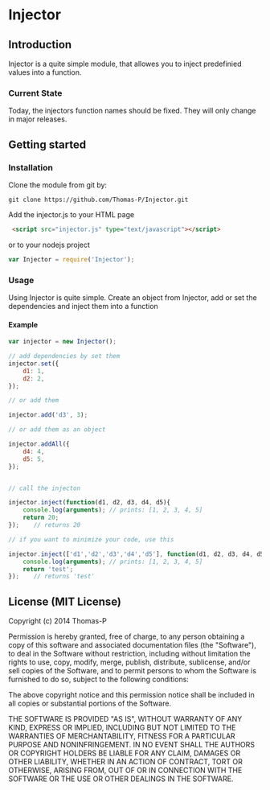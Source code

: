 # Injector

## Introduction

Injector is a quite simple module, that allowes you to inject predefinied values into a function.

### Current State

Today, the injectors function names should be fixed. They will only change in major releases. 

## Getting started


### Installation

Clone the module from git by:
    
    git clone https://github.com/Thomas-P/Injector.git

Add the injector.js to your HTML page
```html
 <script src="injector.js" type="text/javascript"></script>
```

or to your nodejs project
   
```javascript    
var Injector = require('Injector');
```

### Usage

Using Injector is quite simple. Create an object from Injector, add or set the dependencies and inject them into a function

#### Example

```javascript
var injector = new Injector();

// add dependencies by set them
injector.set({
    d1: 1,
    d2: 2,
});

// or add them

injector.add('d3', 3);

// or add them as an object

injector.addAll({
    d4: 4,
    d5: 5,
});


// call the injecton

injector.inject(function(d1, d2, d3, d4, d5){
    console.log(arguments); // prints: [1, 2, 3, 4, 5]
    return 20;
});    // returns 20

// if you want to minimize your code, use this

injector.inject(['d1','d2','d3','d4','d5'], function(d1, d2, d3, d4, d5){
    console.log(arguments); // prints: [1, 2, 3, 4, 5]
    return 'test';
});    // returns 'test'
```

## License (MIT License)
Copyright (c) 2014 Thomas-P

Permission is hereby granted, free of charge, to any person obtaining a copy of
this software and associated documentation files (the "Software"), to deal in
the Software without restriction, including without limitation the rights to
use, copy, modify, merge, publish, distribute, sublicense, and/or sell copies of
the Software, and to permit persons to whom the Software is furnished to do so,
subject to the following conditions:

The above copyright notice and this permission notice shall be included in all
copies or substantial portions of the Software.

THE SOFTWARE IS PROVIDED "AS IS", WITHOUT WARRANTY OF ANY KIND, EXPRESS OR
IMPLIED, INCLUDING BUT NOT LIMITED TO THE WARRANTIES OF MERCHANTABILITY, FITNESS
FOR A PARTICULAR PURPOSE AND NONINFRINGEMENT. IN NO EVENT SHALL THE AUTHORS OR
COPYRIGHT HOLDERS BE LIABLE FOR ANY CLAIM, DAMAGES OR OTHER LIABILITY, WHETHER
IN AN ACTION OF CONTRACT, TORT OR OTHERWISE, ARISING FROM, OUT OF OR IN
CONNECTION WITH THE SOFTWARE OR THE USE OR OTHER DEALINGS IN THE SOFTWARE.